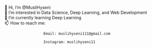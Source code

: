 👋 Hi, I’m @MusliHyseni <br>
👀 I’m interested in Data Science, Deep Learning, and Web Development <br>
🌱 I’m currently learning Deep Learning <br>
📫 How to reach me: <br>
  
                      Email: muslihyseni111@gmail.com
  
                      Instagram: muslihyseni11 

<!---
MusliHyseni/MusliHyseni is a ✨ special ✨ repository because its `README.md` (this file) appears on your GitHub profile.
You can click the Preview link to take a look at your changes.
--->
